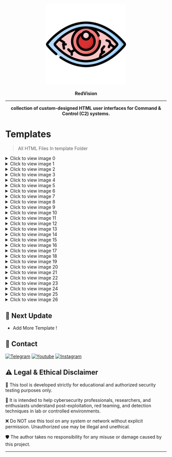 <h3 align="center"><img src="res/icon.png" alt="logo" height="250px"></h3>
<p align="center">
    <b>RedVision</b><br>
    </p>
<hr>
<p align="center">
  <b>collection of custom-designed HTML user interfaces for Command & Control (C2) systems.</b>
    </p>

# Templates

> All HTML Files In  template Folder

<details>
    <summary>Click to view image 0</summary>

    <p align="center">
        <img src="res/c0.png" width="700"/>
    </p>

</details>

<details>
    <summary>Click to view image 1</summary>

    <p align="center">
        <img src="res/c1.png" width="700"/>
    </p>

</details>

<details>
    <summary>Click to view image 2</summary>

    <p align="center">
        <img src="res/c2.png" width="700"/>
    </p>

</details>

<details>
    <summary>Click to view image 3</summary>

    <p align="center">
        <img src="res/c3.png" width="700"/>
    </p>

</details>

<details>
    <summary>Click to view image 4</summary>

    <p align="center">
        <img src="res/c4.png" width="700"/>
    </p>

</details>

<details>
    <summary>Click to view image 5</summary>

    <p align="center">
        <img src="res/c5.png" width="700"/>
    </p>

</details>

<details>
    <summary>Click to view image 6</summary>

    <p align="center">
        <img src="res/c6.png" width="700"/>
    </p>

</details>

<details>
    <summary>Click to view image 7</summary>

    <p align="center">
        <img src="res/c7.png" width="700"/>
    </p>

</details>

<details>
    <summary>Click to view image 8</summary>

    <p align="center">
        <img src="res/c8.png" width="700"/>
    </p>

</details>

<details>
    <summary>Click to view image 9</summary>

    <p align="center">
        <img src="res/c9.png" width="700"/>
    </p>

</details>

<details>
    <summary>Click to view image 10</summary>

    <p align="center">
        <img src="res/c10.png" width="700"/>
    </p>

</details>

<details>
    <summary>Click to view image 11</summary>

    <p align="center">
        <img src="res/c11.png" width="700"/>
    </p>

</details>

<details>
    <summary>Click to view image 12</summary>

    <p align="center">
        <img src="res/c12.png" width="700"/>
    </p>

</details>

<details>
    <summary>Click to view image 13</summary>

    <p align="center">
        <img src="res/c13.png" width="700"/>
    </p>

</details>

<details>
    <summary>Click to view image 14</summary>

    <p align="center">
        <img src="res/c14.png" width="700"/>
    </p>

</details>

<details>
    <summary>Click to view image 15</summary>

    <p align="center">
        <img src="res/c15.png" width="700"/>
    </p>

</details>

<details>
    <summary>Click to view image 16</summary>

    <p align="center">
        <img src="res/c16.png" width="700"/>
    </p>

</details>

<details>
    <summary>Click to view image 17</summary>

    <p align="center">
        <img src="res/c17.png" width="700"/>
    </p>

</details>

<details>
    <summary>Click to view image 18</summary>

    <p align="center">
        <img src="res/c18.png" width="700"/>
    </p>

</details>

<details>
    <summary>Click to view image 19</summary>

    <p align="center">
        <img src="res/c19.png" width="700"/>
    </p>

</details>

<details>
    <summary>Click to view image 20</summary>

    <p align="center">
        <img src="res/c20.png" width="700"/>
    </p>

</details>

<details>
    <summary>Click to view image 21</summary>

    <p align="center">
        <img src="res/c21.png" width="700"/>
    </p>

</details>

<details>
    <summary>Click to view image 22</summary>

    <p align="center">
        <img src="res/c22.png" width="700"/>
    </p>

</details>

<details>
    <summary>Click to view image 23</summary>

    <p align="center">
        <img src="res/c23.png" width="700"/>
    </p>

</details>

<details>
    <summary>Click to view image 24</summary>

    <p align="center">
        <img src="res/c24.png" width="700"/>
    </p>

</details>

<details>
    <summary>Click to view image 25</summary>

    <p align="center">
        <img src="res/c25.png" width="700"/>
    </p>

</details>

<details>
    <summary>Click to view image 26</summary>

    <p align="center">
        <img src="res/c26.png" width="700"/>
    </p>

</details>

   



<h2 id="next-update">🔱 Next Update</h2>
<ul>
<li>Add More Template !</li>
</ul>
<h2 id="contact">📧 Contact</h2>
<p >
<a href="https://t.me/amajax"><img title="Telegram" src="https://img.shields.io/badge/Telegram-black?style=for-the-badge&logo=Telegram"></a>
<a href="https://www.youtube.com/channel/UC0-QcOXgzRgSfcE3zerwu9w/?sub_confirmation=1"><img title="Youtube" src="https://img.shields.io/badge/Youtube-red?style=for-the-badge&logo=Youtube"></a>
<a href="https://www.instagram.com/sectoolfa"><img title="Instagram" src="https://img.shields.io/badge/Instagram-white?style=for-the-badge&logo=Instagram"></a>

## ⚠️ Legal & Ethical Disclaimer

🚨 This tool is developed strictly for educational and authorized security testing purposes only.

🔬 It is intended to help cybersecurity professionals, researchers, and enthusiasts understand post-exploitation, red teaming, and detection techniques in lab or controlled environments.

❌ Do NOT use this tool on any system or network without explicit permission. Unauthorized use may be illegal and unethical.

🛡 The author takes no responsibility for any misuse or damage caused by this project.

---
